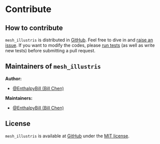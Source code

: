 # Contribute

## How to contribute

`mesh_illustris` is distributed in [GitHub](https://github.com/EnthalpyBill/mesh_illustris). Feel free to dive in and [raise an issue](https://github.com/EnthalpyBill/mesh_illustris/issues/new). If you want to modify the codes, please [run tests](test_guide) (as well as write new tests) before submitting a pull request.

## Maintainers of `mesh_illustris`

**Author:** 
- [@EnthalpyBill (Bill Chen)](https://github.com/EnthalpyBill)

**Maintainers:** 
- [@EnthalpyBill (Bill Chen)](https://github.com/EnthalpyBill)

## License

`mesh_illustris` is available at [GitHub](https://github.com/EnthalpyBill/mesh_illustris) under the [MIT license](https://opensource.org/licenses/MIT).